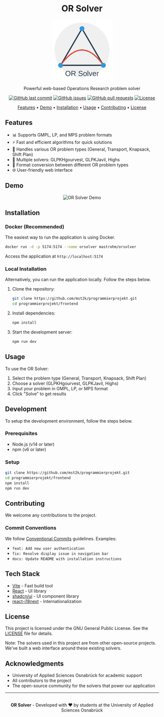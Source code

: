 <div align="center">

# OR Solver

<img src="./frontend/public/logo.svg" alt="OR Solver Logo" width="200" height="200">

Powerful web-based Operations Research problem solver

[![GitHub last commit](https://img.shields.io/github/last-commit/mst2k/programmierprojekt)](https://github.com/mst2k/programmierprojekt/commits/main)
[![GitHub issues](https://img.shields.io/github/issues-raw/mst2k/programmierprojekt)](https://github.com/mst2k/programmierprojekt/issues)
[![GitHub pull requests](https://img.shields.io/github/issues-pr/mst2k/programmierprojekt)](https://github.com/mst2k/programmierprojekt/pulls)
[![License](https://img.shields.io/github/license/mst2k/programmierprojekt)](https://github.com/mst2k/programmierprojekt/blob/main/LICENSE)

[Features](#features) • [Demo](#demo) • [Installation](#installation) • [Usage](#usage) • [Contributing](#contributing) • [License](#license)

</div>

## Features

- 📊 Supports GMPL, LP, and MPS problem formats
- ⚡ Fast and efficient algorithms for quick solutions
- 🧩 Handles various OR problem types (General, Transport, Knapsack, Shift Plan)
- 🔧 Multiple solvers: GLPKHgourvest, GLPKJavil, Highs
- 🔄 Format conversion between different OR problem types
- 🌐 User-friendly web interface

## Demo

<div align="center">
  <img src="./frontend/public/demo_en.gif" alt="OR Solver Demo" width="600">
</div>

## Installation

### Docker (Recommended)

The easiest way to run the application is using Docker.

```bash
docker run -d -p 5174:5174 --name orsolver mastrohm/orsolver
```

Access the application at `http://localhost:5174`

### Local Installation

Alternatively, you can run the application locally. Follow the steps below.

1. Clone the repository:
   ```bash
   git clone https://github.com/mst2k/programmierprojekt.git
   cd programmierprojekt/frontend
   ```

2. Install dependencies:
   ```bash
   npm install
   ```

3. Start the development server:
   ```bash
   npm run dev
   ```

## Usage

To use the OR Solver:

1. Select the problem type (General, Transport, Knapsack, Shift Plan)
2. Choose a solver (GLPKHgourvest, GLPKJavil, Highs)
3. Input your problem in GMPL, LP, or MPS format
4. Click "Solve" to get results

## Development

To setup the development environment, follow the steps below.

### Prerequisites

- Node.js (v14 or later)
- npm (v6 or later)

### Setup

```bash
git clone https://github.com/mst2k/programmierprojekt.git
cd programmierprojekt/frontend
npm install
npm run dev
```

## Contributing

We welcome any contributions to the project.

### Commit Conventions

We follow [Conventional Commits](https://www.conventionalcommits.org/) guidelines. Examples:

- `feat: Add new user authentication`
- `fix: Resolve display issue in navigation bar`
- `docs: Update README with installation instructions`

## Tech Stack

- [Vite](https://vitejs.dev/) - Fast build tool
- [React](https://reactjs.org/) - UI library
- [shadcn/ui](https://ui.shadcn.com/) - UI component library
- [react-i18next](https://react.i18next.com/) - Internationalization

## License

This project is licensed under the GNU General Public License. See the [LICENSE](LICENSE) file for details.

Note: The solvers used in this project are from other open-source projects. We've built a web interface around these existing solvers.

## Acknowledgments

- University of Applied Sciences Osnabrück for academic support
- All contributors to the project
- The open-source community for the solvers that power our application

---

<br/>
<div align="center">
  <strong>OR Solver</strong> - Developed with ❤️ by students at the University of Applied Sciences Osnabrück
</div>